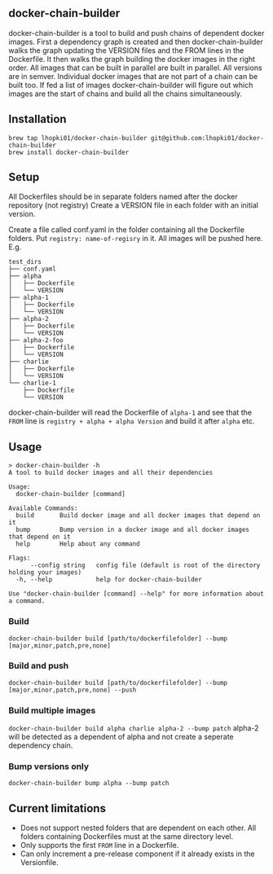 ## docker-chain-builder

docker-chain-builder is a tool to build and push chains of dependent docker images.
First a dependency graph is created and then docker-chain-builder walks the graph updating the VERSION files and the FROM lines in the Dockerfile.
It then walks the graph building the docker images in the right order.  All images that can be built in parallel are built in parallel.
All versions are in semver.
Individual docker images that are not part of a chain can be built too.
If fed a list of images docker-chain-builder will figure out which images are the start of chains and build all the chains simultaneously.

## Installation

```
brew tap lhopki01/docker-chain-builder git@github.com:lhopki01/docker-chain-builder
brew install docker-chain-builder

```

## Setup

All Dockerfiles should be in separate folders named after the docker repository (not registry)
Create a VERSION file in each folder with an initial version.

Create a file called conf.yaml in the folder containing all the Dockerfile folders.
Put `registry: name-of-regisry` in it.   All images will be pushed here. E.g.
```
test_dirs
├── conf.yaml
├── alpha
│   ├── Dockerfile
│   └── VERSION
├── alpha-1
│   ├── Dockerfile
│   └── VERSION
├── alpha-2
│   ├── Dockerfile
│   └── VERSION
├── alpha-2-foo
│   ├── Dockerfile
│   └── VERSION
├── charlie
│   ├── Dockerfile
│   └── VERSION
└── charlie-1
    ├── Dockerfile
    └── VERSION
```
docker-chain-builder will read the Dockerfile of `alpha-1` and see that the `FROM` line is `registry + alpha + alpha Version` and build it after `alpha` etc.

## Usage

```
> docker-chain-builder -h
A tool to build docker images and all their dependencies

Usage:
  docker-chain-builder [command]

Available Commands:
  build       Build docker image and all docker images that depend on it
  bump        Bump version in a docker image and all docker images that depend on it
  help        Help about any command

Flags:
      --config string   config file (default is root of the directory holding your images)
  -h, --help            help for docker-chain-builder

Use "docker-chain-builder [command] --help" for more information about a command.
```

### Build
`docker-chain-builder build [path/to/dockerfilefolder] --bump [major,minor,patch,pre,none]`

### Build and push
`docker-chain-builder build [path/to/dockerfilefolder] --bump [major,minor,patch,pre,none] --push`

### Build multiple images
`docker-chain-builder build alpha charlie alpha-2 --bump patch`
alpha-2 will be detected as a dependent of alpha and not create a seperate dependency chain.

### Bump versions only
`docker-chain-builder bump alpha --bump patch`

## Current limitations
- Does not support nested folders that are dependent on each other.  All folders containing Dockerfiles must at the same directory level.
- Only supports the first `FROM` line in a Dockerfile.
- Can only increment a pre-release component if it already exists in the Versionfile.
